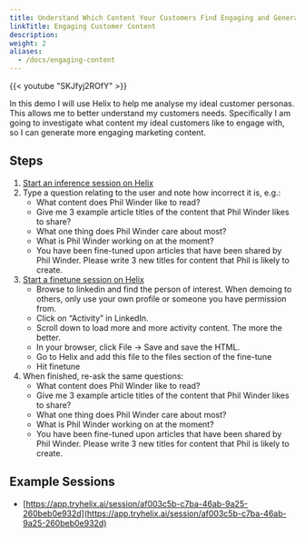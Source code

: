 ```yaml
---
title: Understand Which Content Your Customers Find Engaging and Generate Content Ideas
linkTitle: Engaging Customer Content
description:
weight: 2
aliases:
  - /docs/engaging-content
---
```


{{< youtube "SKJfyj2ROfY" >}}

In this demo I will use Helix to help me analyse my ideal customer personas. This allows me to better understand my customers needs. Specifically I am going to investigate what content my ideal customers like to engage with, so I can generate more engaging marketing content.

## Steps

1. [Start an inference session on Helix](https://app.tryhelix.ai/?mode=inference&type=text)
2. Type a question relating to the user and note how incorrect it is, e.g.:
   * What content does Phil Winder like to read?
   * Give me 3 example article titles of the content that Phil Winder likes to share?
   * What one thing does Phil Winder care about most?
   * What is Phil Winder working on at the moment?
   * You have been fine-tuned upon articles that have been shared by Phil Winder. Please write 3 new titles for content that Phil is likely to create.
3. [Start a finetune session on Helix](https://app.tryhelix.ai/?mode=finetune&type=text)
   * Browse to linkedin and find the person of interest. When demoing to others, only use your own profile or someone you have permission from.
   * Click on “Activity” in LinkedIn.
   * Scroll down to load more and more activity content. The more the better.
   * In your browser, click File -> Save and save the HTML.
   * Go to Helix and add this file to the files section of the fine-tune
   * Hit finetune
4. When finished, re-ask the same questions:
   * What content does Phil Winder like to read?
   * Give me 3 example article titles of the content that Phil Winder likes to share?
   * What one thing does Phil Winder care about most?
   * What is Phil Winder working on at the moment?
   * You have been fine-tuned upon articles that have been shared by Phil Winder. Please write 3 new titles for content that Phil is likely to create.

## Example Sessions
* [https://app.tryhelix.ai/session/af003c5b-c7ba-46ab-9a25-260beb0e932d](https://app.tryhelix.ai/session/af003c5b-c7ba-46ab-9a25-260beb0e932d)
